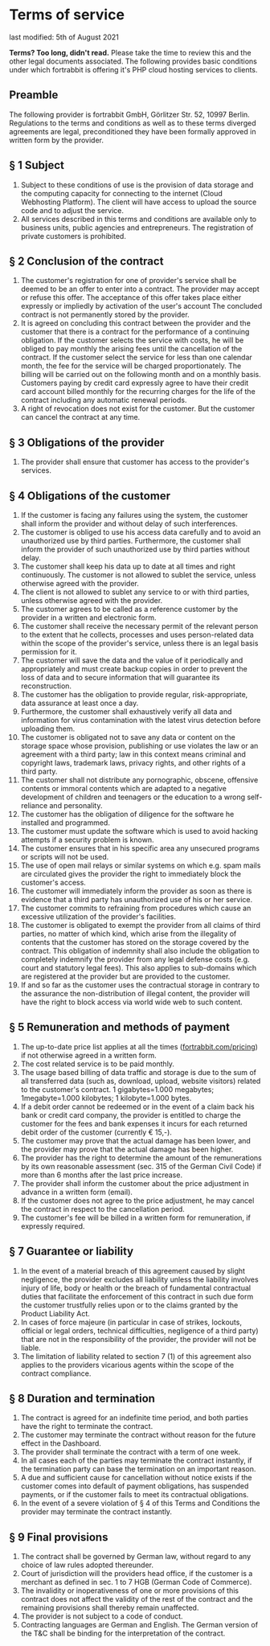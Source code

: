 # Terms of service

last modified: 5th of August 2021

**Terms? Too long, didn't read.** Please take the time to review this and the other legal documents associated.  The following provides basic conditions under which fortrabbit is offering it's PHP cloud hosting services to clients.

## Preamble

The following provider is fortrabbit GmbH, Görlitzer Str. 52, 10997 Berlin. Regulations to the terms and conditions as well as to these terms diverged agreements are legal, preconditioned they have been formally approved in written form by the provider.

## § 1 Subject

1. Subject to these conditions of use is the provision of data storage and the computing capacity for connecting to the internet (Cloud Webhosting Platform). The client will have access to upload the source code and to adjust the service.
2. All services described in this terms and conditions are available only to business units, public agencies and entrepreneurs. The registration of private customers is prohibited.

## § 2 Conclusion of the contract

1. The customer's registration for one of provider's service shall be deemed to be an offer to enter into a contract. The provider may accept or refuse this offer. The acceptance of this offer takes place either expressly or impliedly by activation of the user's account The concluded contract is not permanently stored by the provider.
2. It is agreed on concluding this contract between the provider and the customer that there is a contract for the performance of a continuing obligation. If the customer selects the service with costs, he will be obliged to pay monthly the arising fees until the cancellation of the contract. If the customer select the service for less than one calendar month, the fee for the service  will be charged proportionately. The billing will be carried out on the following month and on a monthly basis. Customers paying by credit card expressly agree to have their credit card account billed monthly for the recurring charges for the life of the contract including any automatic renewal periods.
3. A right of revocation does not exist for the customer. But the customer can cancel the contract at any time.

## § 3 Obligations of the provider

1. The provider shall ensure that customer has access to the provider's services.

## § 4 Obligations of the customer

1. If the customer is facing any failures using the system, the customer shall inform the provider and without delay of such interferences.
2. The customer is obliged to use his access data carefully and to avoid an unauthorized use by third parties. Furthermore, the customer shall inform the provider of such unauthorized use by third parties without delay.
3. The customer shall keep his data up to date at all times and right continuously. The customer is not allowed to sublet the service, unless otherwise agreed with the provider.
4. The client is not allowed to sublet any service to or with third parties, unless otherwise agreed with the provider.
5. The customer agrees to be called as a reference customer by the provider in a written and electronic form.
6. The customer shall receive the necessary permit of the relevant person to the extent that he collects, processes and uses person-related data within the scope of the provider's service, unless there is an legal basis permission for it.
7. The customer will save the data and the value of it periodically and appropriately and must create backup copies in order to prevent the loss of data and to secure information that will guarantee its reconstruction.
8. The customer has the obligation to provide regular, risk-appropriate, data assurance at least once a day.
9. Furthermore, the customer shall exhaustively verify all data and information for virus contamination with the latest virus detection before uploading them.
10. The customer is obligated not to save any data or content on the storage space whose provision, publishing or use violates the law or an agreement with a third party; law in this context means criminal and copyright laws, trademark laws, privacy rights, and other rights of a third party.
11. The customer shall not distribute any pornographic, obscene, offensive contents or immoral contents which are adapted to a negative development of children and teenagers or the education to a wrong self-reliance and personality.
12. The customer has the obligation of diligence for the software he installed and programmed.
13. The customer must update the software which is used to avoid hacking attempts if a security problem is known.
14. The customer ensures that in his specific area any unsecured programs or scripts will not be used.
15. The use of open mail relays or similar systems on which e.g. spam mails are circulated gives the provider the right to immediately block the customer's access.
16. The customer will immediately inform the provider as soon as there is evidence that a third party has unauthorized use of his or her service.
17. The customer commits to refraining from procedures which cause an excessive utilization of the provider's facilities.
18. The customer is obligated to exempt the provider from all claims of third parties, no matter of which kind, which arise from the illegality of contents that the customer has stored on the storage covered by the contract. This obligation of indemnity shall also include the obligation to completely indemnify the provider from any legal defense costs (e.g. court and statutory legal fees). This also applies to sub-domains which are registered at the provider but are provided to the customer.
19. If and so far as the customer uses the contractual storage in contrary to the assurance the non-distribution of illegal content, the provider will have the right to block access via world wide web to such content.

## § 5 Remuneration and methods of payment

1. The up-to-date price list applies at all the times ([fortrabbit.com/pricing](http://www.fortrabbit.com/pricing)) if not otherwise agreed in a written form.
2. The cost related service is to be paid monthly.
3. The usage based billing of data traffic and storage is due to the sum of all transferred data (such as, download, upload, website visitors) related to the customer's contract. 1 gigabytes=1.000 megabytes; 1megabyte=1.000 kilobytes; 1 kilobyte=1.000 bytes.
4. If a debit order cannot be redeemed or in the event of a claim back his bank or credit card company, the provider is entitled to charge the customer for the fees and bank expenses it incurs for each returned debit order of the customer (currently € 15,-).
5. The customer may prove that the actual damage has been lower, and the provider may prove that the actual damage has been higher.
6. The provider has the right to determine the amount of the remunerations by its own reasonable assessment (sec. 315 of the German Civil Code) if more than 6 months after the last price increase.
7. The provider shall inform the customer about the price adjustment in advance in a written form (email).
8. If the customer does not agree to the price adjustment, he may cancel the contract in respect to the cancellation period.
9. The customer's fee will be billed in a written form for remuneration, if expressly required.

## § 7 Guarantee or liability

1. In the event of a material breach of this agreement caused by slight negligence, the provider excludes all liability unless the liability involves injury of life, body or health or the breach of fundamental contractual duties that facilitate the enforcement of this contract in such due form the customer trustfully relies upon or to the claims granted by the Product Liability Act.
2. In cases of force majeure (in particular in case of strikes, lockouts, official or legal orders, technical difficulties, negligence of a third party) that are not in the responsibility of the provider, the provider will not be liable.
3. The limitation of liability related to section 7 (1) of this agreement also applies to the providers vicarious agents within the scope of the contract compliance.

## § 8 Duration and termination

1. The contract is agreed for an indefinite time period, and both parties have the right to terminate the contract.
2. The customer may terminate the contract without reason for the future effect in the Dashboard.
3. The provider shall terminate the contract with a term of one week.
4. In all cases each of the parties may terminate the contract instantly, if the termination party can base the termination on an important reason.
5. A due and sufficient cause for cancellation without notice exists if the customer comes into default of payment obligations, has suspended payments, or if the customer fails to meet its contractual obligations.
6. In the event of a severe violation of § 4 of this Terms and Conditions the provider may terminate the contract instantly.

## § 9 Final provisions

1. The contract shall be governed by German law, without regard to any choice of law rules adopted thereunder.
2. Court of jurisdiction will the providers head office, if the customer is a merchant as defined in sec. 1 to 7 HGB (German Code of Commerce).
3. The invalidity or inoperativeness of one or more provisions of this contract does not affect the validity of the rest of the contract and the remaining provisions shall thereby remain unaffected.
4. The provider is not subject to a code of conduct.
5. Contracting languages are German and English. The German version of the T&C shall be binding for the interpretation of the contract.
